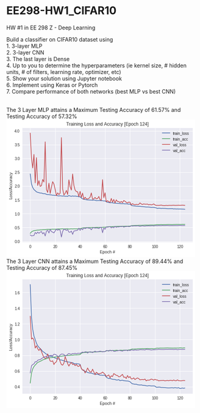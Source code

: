 # EE298-HW1_CIFAR10
HW #1 in EE 298 Z - Deep Learning

Build a classifier on CIFAR10 dataset using
<br>1. 3-layer MLP
<br>2. 3-layer CNN
<br>3. The last layer is Dense
<br>4. Up to you to determine the hyperparameters (ie kernel size, # hidden units, # of filters, learning rate, optimizer, etc)
<br>5. Show your solution using Jupyter notebook
<br>6. Implement using Keras or Pytorch
<br>7. Compare performance of both networks (best MLP vs best CNN)


<br>The 3 Layer MLP attains a Maximum Testing Accuracy of 61.57%  and Testing Accuracy of 57.32%
<br>
![alt text](https://github.com/paul028/EE298-HW1_CIFAR10/blob/master/MLP.png)
<br>The 3 Layer CNN attains a Maximum Testing Accuracy of 89.44%  and Testing Accuracy of 87.45%
<br>
![alt text](https://github.com/paul028/EE298-HW1_CIFAR10/blob/master/CNN.png)
